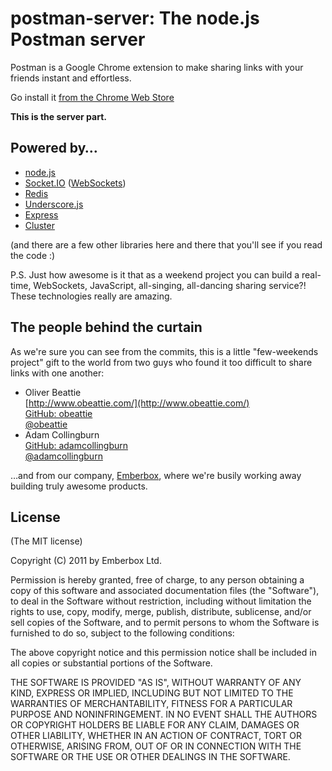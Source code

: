 postman-server: The node.js Postman server
==========================================

Postman is a Google Chrome extension to make sharing links with your friends
instant and effortless.

Go install it [from the Chrome Web Store](https://chrome.google.com/webstore/detail/ceebmhkhkjlbcehplmobnnhbibghnenj)

**This is the server part.**

Powered by…
-----------

* [node.js](http://nodejs.org/)
* [Socket.IO](http://socket.io/) ([WebSockets](http://websocket.org/))
* [Redis](http://redis.io/)
* [Underscore.js](http://documentcloud.github.com/underscore/)
* [Express](http://expressjs.com/)
* [Cluster](http://learnboost.github.com/cluster/)

(and there are a few other libraries here and there that you'll see if you read
the code :)

P.S. Just how awesome is it that as a weekend project you can build a real-time,
WebSockets, JavaScript, all-singing, all-dancing sharing service?! These
technologies really are amazing.

The people behind the curtain
-----------------------------

As we're sure you can see from the commits, this is a little "few-weekends
project" gift to the world from two guys who found it too difficult to share
links with one another:

*   Oliver Beattie<br />
    [http://www.obeattie.com/](http://www.obeattie.com/)<br />
    [GitHub: obeattie](https://github.com/obeattie)<br />
    [@obeattie](http://twitter.com/obeattie)
*   Adam Collingburn<br />
    [GitHub: adamcollingburn](https://github.com/adamcollingburn)<br />
    [@adamcollingburn](http://twitter.com/adamcollingburn)

…and from our company, [Emberbox](http://www.emberb0x.com/), where we're busily
working away building truly awesome products.

License
-------
(The MIT license)

Copyright (C) 2011 by Emberbox Ltd.

Permission is hereby granted, free of charge, to any person obtaining a copy
of this software and associated documentation files (the "Software"), to deal
in the Software without restriction, including without limitation the rights
to use, copy, modify, merge, publish, distribute, sublicense, and/or sell
copies of the Software, and to permit persons to whom the Software is
furnished to do so, subject to the following conditions:

The above copyright notice and this permission notice shall be included in
all copies or substantial portions of the Software.

THE SOFTWARE IS PROVIDED "AS IS", WITHOUT WARRANTY OF ANY KIND, EXPRESS OR
IMPLIED, INCLUDING BUT NOT LIMITED TO THE WARRANTIES OF MERCHANTABILITY,
FITNESS FOR A PARTICULAR PURPOSE AND NONINFRINGEMENT. IN NO EVENT SHALL THE
AUTHORS OR COPYRIGHT HOLDERS BE LIABLE FOR ANY CLAIM, DAMAGES OR OTHER
LIABILITY, WHETHER IN AN ACTION OF CONTRACT, TORT OR OTHERWISE, ARISING FROM,
OUT OF OR IN CONNECTION WITH THE SOFTWARE OR THE USE OR OTHER DEALINGS IN
THE SOFTWARE.
